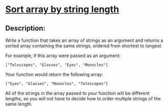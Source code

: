 # [Sort array by string length](https://www.codewars.com/kata/57ea5b0b75ae11d1e800006c)

## Description:

Write a function that takes an array of strings as an argument and returns a sorted array containing the same strings, ordered from shortest to longest.

For example, if this array were passed as an argument:

`["Telescopes", "Glasses", "Eyes", "Monocles"]`

Your function would return the following array:

`["Eyes", "Glasses", "Monocles", "Telescopes"]`

All of the strings in the array passed to your function will be different lengths, so you will not have to decide how to order multiple strings of the same length.
